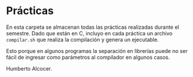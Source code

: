 # Prácticas

En esta carpeta se almacenan todas las prácticas realizadas durante el semestre.
Dado que están en C, incluyo en cada práctica un archivo `compilar.sh` que
realiza la compilación y genera un ejecutable.

Esto porque en algunos programas la separación en librerías puede no ser fácil
de ingresar como parámetros al compilador en algunos casos.

Humberto Alcocer.
